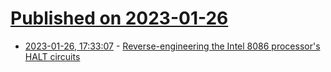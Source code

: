 # [Published on 2023-01-26](index.md)

* [2023-01-26, 17:33:07](https://news.ycombinator.com/item?id=34535150) - [Reverse-engineering the Intel 8086 processor's HALT circuits](https://www.righto.com/2023/01/reverse-engineering-intel-8086.html)
